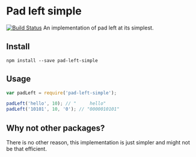 # Pad left simple
[![Build Status](https://travis-ci.org/ycmjason/pad-left.svg?branch=master)](https://travis-ci.org/ycmjason/pad-left)
An implementation of pad left at its simplest.

## Install
```
npm install --save pad-left-simple
```

## Usage
```javascript
var padLeft = require('pad-left-simple');

padLeft('hello', 10); // "     hello"
padLeft('10101', 10, '0'); // "0000010101"
```

## Why not other packages?
There is no other reason, this implementation is just simpler and might not be that efficient.
